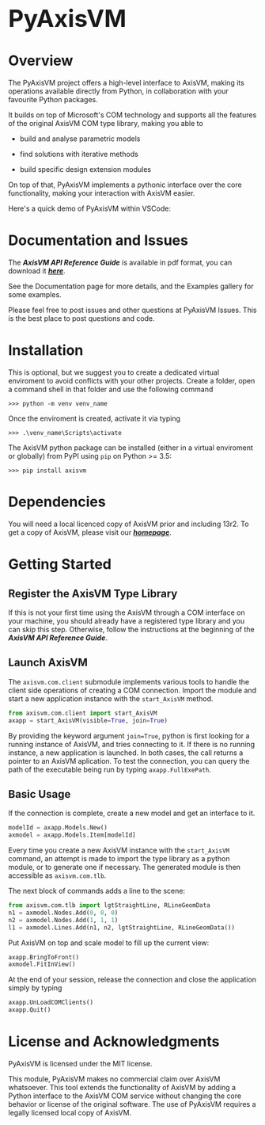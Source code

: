# <font size=12> **PyAxisVM** </font>

# **Overview**

The PyAxisVM project offers a high-level interface to AxisVM, making its operations available directly from Python, in collaboration with your favourite Python packages.

It builds on top of Microsoft's COM technology and supports all the features of the original AxisVM COM type library, making you able to
  
* build and analyse parametric models

* find solutions with iterative methods

* build specific design extension modules

On top of that, PyAxisVM implements a pythonic interface over the core functionality, making your interaction with AxisVM easier.

Here's a quick demo of PyAxisVM within VSCode:




# **Documentation and Issues**

The ***AxisVM API Reference Guide*** is available in pdf format,  you can download it _[***here***](https://axisvm.eu/axisvm-downloads/#application)_.

See the Documentation page for more details, and the Examples gallery for some examples.

Please feel free to post issues and other questions at PyAxisVM Issues. This is the best place to post questions and code.

# **Installation**
This is optional, but we suggest you to create a dedicated virtual enviroment to avoid conflicts with your other projects. Create a folder, open a command shell in that folder and use the following command

```console
>>> python -m venv venv_name
```

Once the enviroment is created, activate it via typing

```console
>>> .\venv_name\Scripts\activate
```

The AxisVM python package can be installed (either in a virtual enviroment or globally) from PyPI using `pip` on Python >= 3.5:

```console
>>> pip install axisvm
```

# **Dependencies**

You will need a local licenced copy of AxisVM prior and including 13r2. To get a copy of AxisVM, please visit our _[***homepage***](https://axisvm.eu/)_.


# **Getting Started**


## **Register the AxisVM Type Library**

If this is not your first time using the AxisVM through a COM interface on your machine, you should already have a registered type library and you can skip this step. Otherwise, follow the instructions at the beginning of the ***AxisVM API Reference Guide***.


## **Launch AxisVM**

The `axisvm.com.client` submodule implements various tools to handle the client side operations of creating a COM connection. Import the module and start a new application instance with the `start_AxisVM` method.


```python
from axisvm.com.client import start_AxisVM
axapp = start_AxisVM(visible=True, join=True)
```

By providing the keyword argument `join=True`, python is first looking for a running instance of AxisVM, and tries connecting to it. If there is no running instance, a new application is launched. In both cases, the call returns a pointer to an AxisVM aplication. To test the connection, you can query the path of the executable being run by typing `axapp.FullExePath`.

## **Basic Usage**

If the connection is complete, create a new model and get an interface to it.


```python
modelId = axapp.Models.New()
axmodel = axapp.Models.Item[modelId]
```

Every time you create a new AxisVM instance with the `start_AxisVM` command, an attempt is made to import the type library as a python module, or to generate one if necessary. The generated module is then accessible as `axisvm.com.tlb`.
 
The next block of commands adds a line to the scene:


```python
from axisvm.com.tlb import lgtStraightLine, RLineGeomData
n1 = axmodel.Nodes.Add(0, 0, 0)
n2 = axmodel.Nodes.Add(1, 1, 1)
l1 = axmodel.Lines.Add(n1, n2, lgtStraightLine, RLineGeomData())
```

Put AxisVM on top and scale model to fill up the current view:


```python
axapp.BringToFront()
axmodel.FitInView()
```

At the end of your session, release the connection and close the application simply by typing


```python
axapp.UnLoadCOMClients()
axapp.Quit()
```

# **License and Acknowledgments**

PyAxisVM is licensed under the MIT license.

This module, PyAxisVM makes no commercial claim over AxisVM whatsoever. This tool extends the functionality of AxisVM by adding a Python interface to the AxisVM COM service without changing the core behavior or license of the original software. The use of PyAxisVM requires a legally licensed local copy of AxisVM.
